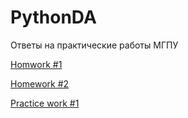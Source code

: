 # PythonDA
Ответы на практические работы МГПУ

[Homwork #1](https://github.com/MikeRuz551/PythonDA/blob/main/01work_Python.ipynb)

[Homework #2](https://github.com/MikeRuz551/PythonDA/blob/main/%2202hw_numpy_ipynb%22.ipynb)

[Practice work #1](https://github.com/MikeRuz551/PythonDA/blob/main/Practice1.ipynb)
